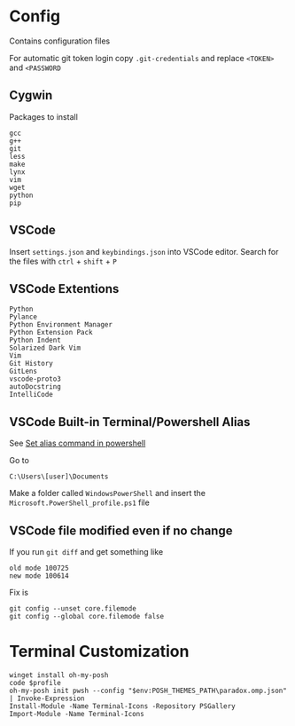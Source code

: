 # Config
Contains configuration files

For automatic git token login copy `.git-credentials` and replace `<TOKEN>` and `<PASSWORD`

## Cygwin

Packages to install

```
gcc
g++
git
less
make
lynx
vim
wget
python
pip
```

## VSCode

Insert `settings.json` and `keybindings.json` into VSCode editor. Search for the files with `ctrl` + `shift` + `P`

## VSCode Extentions

```
Python
Pylance
Python Environment Manager
Python Extension Pack
Python Indent
Solarized Dark Vim
Vim
Git History
GitLens
vscode-proto3
autoDocstring
IntelliCode
```

## VSCode Built-in Terminal/Powershell Alias

See [Set alias command in powershell](https://frankie95.medium.com/set-alias-command-in-powershell-to-make-your-life-easier-61de600c18d2)

Go to 

```
C:\Users\[user]\Documents
```

Make a folder called `WindowsPowerShell` and insert the `Microsoft.PowerShell_profile.ps1` file

## VSCode file modified even if no change

If you run `git diff` and get something like

```
old mode 100725
new mode 100614
```

Fix is

```
git config --unset core.filemode
git config --global core.filemode false
```

# Terminal Customization
```
winget install oh-my-posh
code $profile
oh-my-posh init pwsh --config "$env:POSH_THEMES_PATH\paradox.omp.json" | Invoke-Expression
Install-Module -Name Terminal-Icons -Repository PSGallery
Import-Module -Name Terminal-Icons
```
